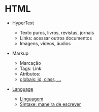 # HTML

- HyperText
    - Texto puros, livros, revistas, jornais
    - Links: acessar outros documentos
    - Imagens, vídeos, áudios

- Markup 
    - Marcação
    - Tags: <a> Link </a>
    - Atributos: <a id="site-rocketseat" class="button" href="https://rocketseat.com.br">
    - globais: id, class, ...

- Language
    - Linguagem
    - Sintaxe: maneira de escrever
    

